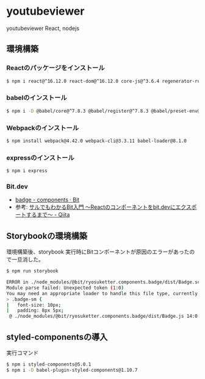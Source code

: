 # youtubeviewer
youtubeviewer React, nodejs

## 環境構築

### Reactのパッケージをインストール

```sh
$ npm i react@^16.12.0 react-dom@^16.12.0 core-js@^3.6.4 regenerator-runtime@^0.13.3 prop-types@^15.7.2
```

### babelのインストール

```sh
$ npm i -D @babel/core@^7.8.3 @babel/register@^7.8.3 @babel/preset-env@^7.8.3 @babel/preset-react@^7.8.3 @babel/cli@^7.8.3
```

### Webpackのインストール

```sh
$ npm install webpack@4.42.0 webpack-cli@3.3.11 babel-loader@8.1.0
```

### expressのインストール

```sh
$ npm i express
```

### Bit.dev

* [badge \- components · Bit](https://bit.dev/ryosuketter/components/badge?example=5f4bd02f7811390019b70e03)
* 参考: [サルでもわかるBit入門 〜Reactのコンポーネントをbit\.devにエクスポートするまで〜 \- Qiita](https://qiita.com/yahooshiken/items/fec4670211662e54bf93)

## Storybookの環境構築

環境構築後、storybook 実行時にBitコンポーネントが原因のエラーがあったので一旦消した。

```sh
$ npm run storybook

ERROR in ./node_modules/@bit/ryosuketter.components.badge/dist/Badge.scss 1:0
Module parse failed: Unexpected token (1:0)
You may need an appropriate loader to handle this file type, currently no loaders are configured to process this file. See https://webpack.js.org/concepts#loaders
> .badge-sm {
|   font-size: 10px;
|   padding: 8px 5px;
 @ ./node_modules/@bit/ryosuketter.components.badge/dist/Badge.js 14:0-23
```

## styled-componentsの導入

実行コマンド

```sh
$ npm i styled-components@5.0.1
$ npm i -D babel-plugin-styled-components@1.10.7
```